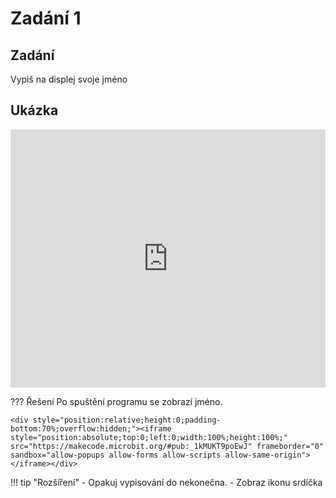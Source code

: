 # Zadání 1

## Zadání

Vypiš na displej svoje jméno

## Ukázka

<div style="position:relative;height:0;padding-bottom:81.97%;overflow:hidden;"><iframe style="position:absolute;top:0;left:0;width:100%;height:100%;" src="https://makecode.microbit.org/---run?id=_1kMUKT9poEwJ" allowfullscreen="allowfullscreen" sandbox="allow-popups allow-forms allow-scripts allow-same-origin" frameborder="0"></iframe></div>

??? Řešení
	Po spuštění programu se zobrazí jméno.

	<div style="position:relative;height:0;padding-bottom:70%;overflow:hidden;"><iframe style="position:absolute;top:0;left:0;width:100%;height:100%;" src="https://makecode.microbit.org/#pub:_1kMUKT9poEwJ" frameborder="0" sandbox="allow-popups allow-forms allow-scripts allow-same-origin"></iframe></div>

!!! tip "Rozšíření"
	-  Opakuj vypisování do nekonečna.
	-  Zobraz ikonu srdíčka